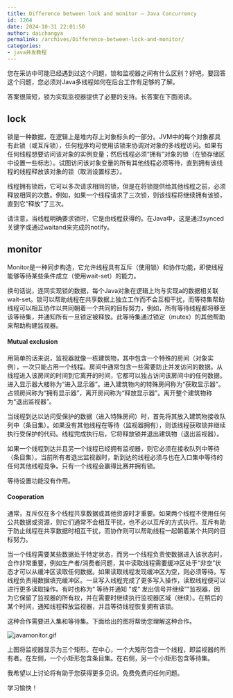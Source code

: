 ```yaml
---
title: Difference between lock and monitor – Java Concurrency
id: 1264
date: 2024-10-31 22:01:50
author: daichangya
permalink: /archives/Difference-between-lock-and-monitor/
categories:
- java并发教程
---
```


您在采访中可能已经遇到过这个问题，锁和监视器之间有什么区别？好吧，要回答这个问题，您必须对Java多线程如何在后台工作有足够的了解。

答案很简短，锁为实现监视器提供了必要的支持。长答案在下面阅读。

## lock
锁是一种数据，在逻辑上是堆内存上对象标头的一部分。JVM中的每个对象都具有此锁（或互斥锁），任何程序均可使用该锁来协调对对象的多线程访问。如果有任何线程想要访问该对象的实例变量；然后线程必须“拥有”对象的锁（在锁存储区中设置一些标志）。试图访问该对象变量的所有其他线程必须等待，直到拥有该线程的线程释放该对象的锁（取消设置标志）。

线程拥有锁后，它可以多次请求相同的锁，但是在将锁提供给其他线程之前，必须释放相同的次数。例如，如果一个线程请求了三次锁，则该线程将继续拥有该锁，直到它“释放”了三次。

请注意，当线程明确要求锁时，它是由线程获得的。在Java中，这是通过synced关键字或通过waitand来完成的notify。

## monitor
Monitor是一种同步构造，它允许线程具有互斥（使用锁）和协作功能，即使线程能够等待某些条件成立（使用wait-set）的能力。

换句话说，连同实现锁的数据，每个Java对象在逻辑上均与实现a的数据相关联wait-set。锁可以帮助线程在共享数据上独立工作而不会互相干扰，而等待集帮助线程可以相互协作以共同朝着一个共同的目标努力，例如，所有等待线程都将移至该等待集，并通知所有一旦锁定被释放。此等待集通过锁定（mutex）的其他帮助来帮助构建监视器。

#### Mutual exclusion
用简单的话来说，监视器就像一栋建筑物，其中包含一个特殊的房间（对象实例），一次只能占用一个线程。房间中通常包含一些需要防止并发访问的数据。从线程进入该房间的时间到它离开的时间，它都可以独占访问该房间中的任何数据。进入显示器大楼称为“进入显示器”。进入建筑物内的特殊房间称为“获取显示器”。占领房间称为“拥有显示器”，离开房间称为“释放显示器”。离开整个建筑物称为“退出监视器”。

当线程到达以访问受保护的数据（进入特殊房间）时，首先将其放入建筑物接收队列中（条目集）。如果没有其他线程在等待（监视器拥有），则该线程获取锁并继续执行受保护的代码。线程完成执行后，它将释放锁并退出建筑物（退出监视器）。

如果一个线程到达并且另一个线程已经拥有监视器，则它必须在接收队列中等待（条目集）。当前所有者退出监视器时，新到达的线程必须与也在入口集中等待的任何其他线程竞争。只有一个线程会赢得比赛并拥有锁。

等待设置功能没有作用。

#### Cooperation
通常，互斥仅在多个线程共享数据或其他资源时才重要。如果两个线程不使用任何公共数据或资源，则它们通常不会相互干扰，也不必以互斥的方式执行。互斥有助于防止线程在共享数据时相互干扰，而协作则可以帮助线程一起朝着某个共同的目标努力。

当一个线程需要某些数据处于特定状态，而另一个线程负责使数据进入该状态时，合作非常重要，例如生产者/消费者问题，其中读取线程需要缓冲区处于“非空”状态才可以从缓冲区读取任何数据。如果读取线程发现缓冲区为空，则必须等待。写线程负责用数据填充缓冲区。一旦写入线程完成了更多写入操作，读取线程便可以进行更多读取操作。有时也称为“ 等待并通知 ”或“ 发出信号并继续””监视器，因为它保留了监视器的所有权，并在需要时继续执行监视器区域（继续）。在稍后的某个时间，通知线程释放监视器，并且等待线程恢复拥有该锁。

这种合作需要进入集和等待集。下面给出的图将帮助您理解这种合作。

![javamonitor.gif](http://images.jsdiff.com/upload/2020/04/java-monitor-b0b257b7fa864ec4a482f81026291533.gif)

上图将监视器显示为三个矩形。在中心，一个大矩形包含一个线程，即监视器的所有者。在左侧，一个小矩形包含条目集。在右侧，另一个小矩形包含等待集。

我希望以上讨论将有助于您获得更多见识。免费免费问任何问题。

学习愉快！